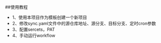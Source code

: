 ##使用教程
- 1、使用本项目作为模板创建一个新项目
- 2、修改sync.yaml文件中的源仓库地址、源分支、目标分支、定时cron参数
- 3、配置sercets，PAT
- 4、手动运行workflow
